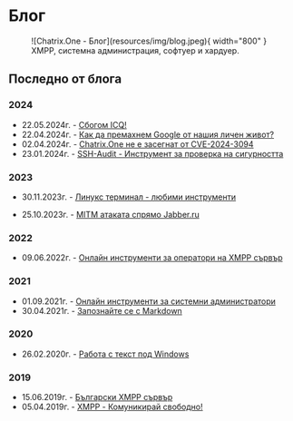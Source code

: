 # Блог

<figure markdown>
   ![Chatrix.One - Блог](resources/img/blog.jpeg){ width="800" }
   <figcaption>XMPP, системна администрация, софтуер и хардуер.</figcaption>
</figure>

## Последно от блога

### 2024

- 22.05.2024г. - [Сбогом ICQ!](https://blog.chatrix.one/posts/RIP-ICQ/)
- 22.04.2024г. - [Как да премахнем Google от нашия личен живот?](https://blog.chatrix.one/posts/How-To-DeGoogle-Our-Life/)
- 02.04.2024г. - [Chatrix.One не е засегнат от CVE-2024-3094](https://blog.chatrix.one/posts/ChatrixOne-CVE-2024-3094/)
- 23.01.2024г. - [SSH-Audit - Инструмент за проверка на сигурността](https://blog.chatrix.one/posts/SSH-Audit/)

### 2023

- 30.11.2023г. - [Линукс терминал - любими инструменти](https://blog.chatrix.one/posts/LInux-CLI-Tools/)

- 25.10.2023г. - [MITM атаката спрямо Jabber.ru](https://blog.chatrix.one/posts/MITM-Attack/)

### 2022

- 09.06.2022г. - [Онлайн инструменти за оператори на XMPP сървър](https://blog.chatrix.one/posts/%D0%9Enline-tools-for-XMPP-server-operators/)

### 2021

- 01.09.2021г. - [Онлайн инструменти за системни администратори](https://blog.chatrix.one/posts/Online-Sysadmin-tools/)
- 30.04.2021г. - [Запознайте се с Markdown](https://blog.chatrix.one/posts/Meet-Markdown/)

### 2020

- 26.02.2020г. - [Работа с текст под Windows](https://blog.chatrix.one/posts/Text-under-Windows/)

### 2019

- 15.06.2019г. - [Български XMPP сървър](https://blog.chatrix.one/posts/Bulgarian-XMPP-server/)
- 05.04.2019г. - [XMPP - Комуникирай свободно!](https://blog.chatrix.one/posts/XMPP-communication/)